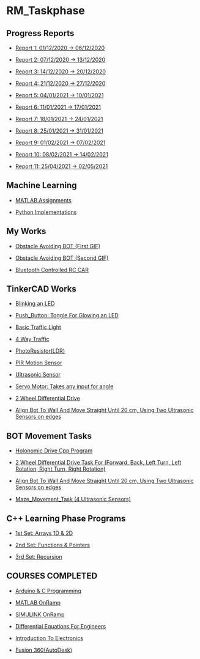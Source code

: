 # RM_Taskphase  

  

## Progress Reports  
  
  * [Report 1: 01/12/2020 -> 06/12/2020](https://github.com/namanmore/RM_Taskphase/blob/main/Weekly_Reports/RM_Taskphase_Report%201.pdf)  

  * [Report 2: 07/12/2020 -> 13/12/2020](https://github.com/namanmore/RM_Taskphase/blob/main/Weekly_Reports/RM_Taskphase_Report%202.pdf) 

  * [Report 3: 14/12/2020 -> 20/12/2020](https://github.com/namanmore/RM_Taskphase/blob/main/Weekly_Reports/RM_Taskphase_Report%203.pdf)  
  
  * [Report 4: 21/12/2020 -> 27/12/2020](https://github.com/namanmore/RM_Taskphase/blob/main/Weekly_Reports/RM_Taskphase_Report%204.pdf)

  * [Report 5: 04/01/2021 -> 10/01/2021](https://github.com/namanmore/RM_Taskphase/blob/main/Weekly_Reports/RM_Taskphase_Report%205.pdf)  

  * [Report 6: 11/01/2021 -> 17/01/2021](https://github.com/namanmore/RM_Taskphase/blob/main/Weekly_Reports/RM_Taskphase_Report%206.pdf)  
  
  * [Report 7: 18/01/2021 -> 24/01/2021](https://github.com/namanmore/RM_Taskphase/blob/main/Weekly_Reports/RM_Taskphase_Report%207.pdf)  
  
  * [Report 8: 25/01/2021 -> 31/01/2021](https://github.com/namanmore/RM_Taskphase/blob/main/Weekly_Reports/RM_Taskphase_Report%208.pdf)  
  
  * [Report 9: 01/02/2021 -> 07/02/2021](https://github.com/namanmore/RM_Taskphase/blob/main/Weekly_Reports/RM_Taskphase_Report%209.pdf)  
  
  * [Report 10: 08/02/2021 -> 14/02/2021](https://github.com/namanmore/RM_Taskphase/blob/main/Weekly_Reports/RM_Taskphase_Report%2010.pdf)  

  * [Report 11: 25/04/2021 -> 02/05/2021](https://github.com/namanmore/RM_Taskphase/blob/main/Weekly_Reports/RM_Taskphase_Report%2011.pdf)   
  
 ## Machine Learning  

  * [MATLAB Assignments](https://github.com/namanmore/RM_Taskphase/tree/main/Machine%20Learning/Course%20MATLAB%20Programs)  

  * [Python Implementations](https://github.com/namanmore/RM_Taskphase/tree/main/Machine%20Learning) 
  
## My Works  

  * [Obstacle Avoiding BOT (First GIF)](https://github.com/namanmore/RM_Taskphase/blob/main/My%20Works/Obstacle%20avoiding1.gif)  
  
  * [Obstacle Avoiding BOT (Second GIF)](https://github.com/namanmore/RM_Taskphase/blob/main/My%20Works/Obstacle%20avoiding2.gif)  
  
  * [Bluetooth Controlled RC CAR](https://github.com/namanmore/RM_Taskphase/blob/main/My%20Works/Bluetooth%20Controlled%20RC%20car.gif)  
 
## TinkerCAD Works  
  
  * [Blinking an LED](https://github.com/namanmore/RM_Taskphase/blob/main/TinkerCAD_Works/Blinking.md) 
  
   * [Push_Button: Toggle For Glowing an LED](https://github.com/namanmore/RM_Taskphase/blob/main/TinkerCAD_Works/Push_Button.md)  
  
   * [Basic Traffic Light](https://github.com/namanmore/RM_Taskphase/blob/main/TinkerCAD_Works/Traffic_Light.md)  
  
   * [4 Way Traffic](https://github.com/namanmore/RM_Taskphase/blob/main/TinkerCAD_Works/Modified_Traffic(4WAY).md)  
  
   * [PhotoResistor(LDR)](https://github.com/namanmore/RM_Taskphase/blob/main/TinkerCAD_Works/LDR(PhotoResistor).md)  

   * [PIR Motion Sensor](https://github.com/namanmore/RM_Taskphase/blob/main/TinkerCAD_Works/PIR%20Motion%20Sensor.md)  

   * [Ultrasonic Sensor](https://github.com/namanmore/RM_Taskphase/blob/main/TinkerCAD_Works/Ultrasonic_Sensor.md)  

   * [Servo Motor: Takes any input for angle](https://github.com/namanmore/RM_Taskphase/blob/main/TinkerCAD_Works/Servo_Motor(All%20Angles).md)  

   * [2 Wheel Differential Drive](https://github.com/namanmore/RM_Taskphase/blob/main/TinkerCAD_Works/Motor_CommandMovements.md)  
   
   * [Align Bot To Wall And Move Straight Until 20 cm, Using Two Ultrasonic Sensors on edges](https://github.com/namanmore/RM_Taskphase/blob/main/TinkerCAD_Works/Align%20Bot%20To%20Wall%20%26%20Move(2%20Ultrasonic%20Sensors).md)
   
## BOT Movement Tasks  

  * [Holonomic Drive Cpp Program](https://github.com/namanmore/RM_Taskphase/blob/main/BOT%20Base%20Tasks/Bot_Move.cpp)  

  * [2 Wheel Differential Drive Task For (Forward, Back, Left Turn, Left Rotation, Right Turn, Right Rotation)](https://github.com/namanmore/RM_Taskphase/blob/main/TinkerCAD_Works/Motor_CommandMovements.md)  
  
  * [Align Bot To Wall And Move Straight Until 20 cm, Using Two Ultrasonic Sensors on edges](https://github.com/namanmore/RM_Taskphase/blob/main/TinkerCAD_Works/Align%20Bot%20To%20Wall%20%26%20Move(2%20Ultrasonic%20Sensors).md)  
  
  * [Maze_Movement_Task (4 Ultrasonic Sensors)](https://github.com/namanmore/RM_Taskphase/blob/main/BOT%20Base%20Tasks/Maze_Task.txt)  

## C++ Learning Phase Programs  

  * [1st Set: Arrays 1D & 2D](https://github.com/namanmore/RM_Taskphase/tree/main/Weekly_CPP_Programs/Week1_Programs)  

  * [2nd Set: Functions & Pointers](https://github.com/namanmore/RM_Taskphase/tree/main/Weekly_CPP_Programs/Week2_Programs)  

  * [3rd Set: Recursion](https://github.com/namanmore/RM_Taskphase/tree/main/Weekly_CPP_Programs/Week3_Programs)  

## COURSES COMPLETED  

  * [Arduino & C Programming](https://github.com/namanmore/RM_Taskphase/blob/main/Courses%20Completed/Arduino%20%26%20C%20Programming(Uni%20of%20Cal%2CIrvine).pdf)  
  
  * [MATLAB OnRamp](https://github.com/namanmore/RM_Taskphase/blob/main/Courses%20Completed/MATLAB%20Onramp(Mathworks).pdf)  

  * [SIMULINK OnRamp](https://github.com/namanmore/RM_Taskphase/blob/main/Courses%20Completed/SIMULINK%20Onramp(Mathworks).pdf)  

  * [Differential Equations For Engineers](https://github.com/namanmore/RM_Taskphase/blob/main/Courses%20Completed/Differential%20Equations%20for%20Engineers.pdf)  

  * [Introduction To Electronics](https://github.com/namanmore/RM_Taskphase/blob/main/Courses%20Completed/Introduction%20To%20Electronics.pdf)  

  * [Fusion 360(AutoDesk)](https://github.com/namanmore/RM_Taskphase/blob/main/Courses%20Completed/Fusion%20360(1)(AutoDesk).pdf)  
